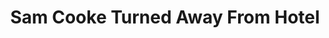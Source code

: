 ---
layout: events
title: Sam Cooke Turned Away From Hotel
category: sam cooke hotel
year: 1963
image: media/images/events/sam_cooke_event.jpeg
description: Sam Cooke was one of the most influential soul artists made a reservation in a Holiday Inn in Louisiana, however was turned away because he was black.
songs related:
---